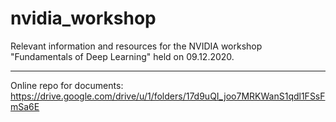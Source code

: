 # nvidia_workshop

Relevant information and resources for the NVIDIA workshop "Fundamentals of Deep Learning" held on 09.12.2020.

*** 

Online repo for documents: https://drive.google.com/drive/u/1/folders/17d9uQI_joo7MRKWanS1qdl1FSsFmSa6E
